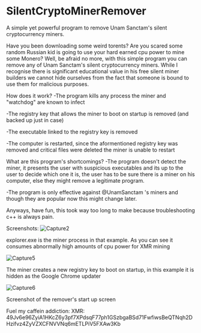 # SilentCryptoMinerRemover
A simple yet powerful program to remove Unam Sanctam's silent cryptocurrency miners.



Have you been downloading some weird torents? Are you scared some random Russian kid is going to use your hard earned cpu power to mine some Monero? Well, be afraid no more, with this simple program you can remove any of Unam Sanctam's silent cryptocurrency miners. 
While I recognise there is significant educational value in his free silent miner builders we cannot hide ourselves from the fact that someone is bound to use them for malicious purposes.



How does it work?
-The program kills any process the miner and "watchdog" are known to infect

-The registry key that allows the miner to boot on startup is removed (and backed up just in case)

-The executable linked to the registry key is removed

-The computer is restarted, since the aformentioned registry key was removed and critical files were deleted the miner is unable to restart 



What are this program's shortcomings?
-The program doesn't detect the miner, it presents the user with suspicious executables and its up to the user to decide which one it is, the user has to be sure there is a miner on his computer, else they might remove a legitimate program.

-The program is only effective against @UnamSanctam 's miners and though they are popular now this might change later.




Anyways, have fun, this took way too long to make because troubleshooting c++ is always pain.




Screenshots:
![Capture2](https://user-images.githubusercontent.com/110684896/183122194-63fe7fed-e779-4dfa-9d4e-5fa7baf5e536.PNG)

explorer.exe is the miner process in that example. As you can see it consumes abnormally high amounts of cpu power for XMR mining


![Capture5](https://user-images.githubusercontent.com/110684896/183122406-0d02b2a9-a139-4cab-886e-6abcb16e3b0a.PNG)

The miner creates a new registry key to boot on startup, in this example it is hidden as the Google Chrome updater


![Capture6](https://user-images.githubusercontent.com/110684896/183122657-9ac263ea-c948-4fe7-a88d-5a79e6261b14.PNG)

Screenshot of the remover's start up screen



Fuel my caffein addiction:
XMR: 49Jv6e96ZyiA1HKcZ6y3pf7XPdsqF77ph1GSzbgaBSd71FwfiwsBeQTNqh2DHzifvz4ZyVZXCFNVVNq6mETLPiV5FXAw3Kb
